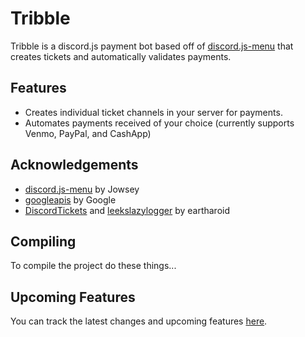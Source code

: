 # Tribble

Tribble is a discord.js payment bot based off of [discord.js-menu](https://github.com/jowsey/discord.js-menu) that creates tickets and automatically validates payments.

## Features

* Creates individual ticket channels in your server for payments.
* Automates payments received of your choice (currently supports Venmo, PayPal, and CashApp)


## Acknowledgements

* [discord.js-menu](https://github.com/jowsey/discord.js-menu) by Jowsey
* [googleapis](https://github.com/googleapis/google-api-nodejs-client) by Google
* [DiscordTickets](https://github.com/discord-tickets/bot) and [leekslazylogger](https://github.com/eartharoid/leekslazylogger) by eartharoid

## Compiling 
To compile the project do these things...


## Upcoming Features
You can track the latest changes and upcoming features [here](https://github.com/FivePixels/Trebble/projects/1).
